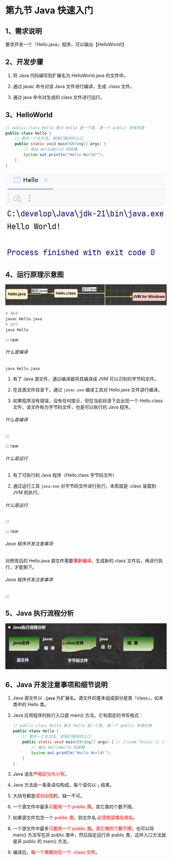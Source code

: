 # 第九节 Java 快速入门

## 1、需求说明

要求开发一个『Hello.java』程序，可以输出【HelloWorld!】

## 2、开发步骤

1.  将 Java 代码编写到扩展名为 HelloWorld.java 的文件中。

2.  通过 javac 命令对该 Java 文件进行编译，生成 .class 文件。

3.  通过 java 命令对生成的 class 文件进行运行。

## 3、HelloWorld

```java
// public class Hello 表示 Hello 是一个类, 是一个 public 共有的类
public class Hello {
    // 表示一个主方法, 即我们程序的入口
    public static void main(String[] args) {
        // 输出 HelloWorld 到屏幕
        System.out.println("Hello World!");
    }
}
```

![](https://raw.githubusercontent.com/wehome-h/typora-images-repository/main/images/20240413173219.png)

## 4、运行原理示意图

![](https://raw.githubusercontent.com/wehome-h/typora-images-repository/main/images/20240413171657.png)

```sh
# 编译
javac Hello.java
# 运行
java Hello
```

::: raw

<h6>
  <span class="title">什么是编译</span>
</h6>

`java Hello.java`

1.  有了 Java 源文件，通过编译器将其编译成 JVM 可以识别的字节码文件。

2.  在该源文件目录下，通过 `javac.exe` 编译工具对 Hello.java 文件进行编译。

3.  如果程序没有错误，没有任何提示，但在当前目录下会出现一个 Hello.class 文件，该文件称为字节码文件，也是可以执行的 Java 程序。

<h6>
  <span class="title">什么是编译</span>
</h6>

:::

::: raw

<h6>
  <span class="title">什么是运行</span>
</h6>

1.  有了可执行的 Java 程序（Hello.class 字节码文件）

2.  通过运行工具 `java.exe` 对字节码文件进行执行，本质就是 .class 装载到 JVM 机执行。

<h6>
  <span class="title">什么是运行</span>
</h6>

:::

::: raw

<h6>
  <span class="title">Java 程序开发注意事项</span>
</h6>

对修改后的 Hello.java 源文件需要<strong style="color: #f3514f;">重新编译</strong>，生成新的 class 文件后，再进行执行，才能剩下。

<h6>
  <span class="title">Java 程序开发注意事项</span>
</h6>

:::

## 5、Java 执行流程分析

![](https://raw.githubusercontent.com/wehome-h/typora-images-repository/main/images/20240413174442.png)

## 6、Java 开发注意事项和细节说明

1.  Java 源文件以 **`.java`** 为扩展名。源文件的基本组成部分是类『class』，如本类中的 Hello 类。

2.  Java 应用程序的执行入口是 main() 方法。它有固定的书写格式：

    ```java
    // public class Hello 表示 Hello 是一个类, 是一个 public 共有的类
    public class Hello {
        // 表示一个主方法, 即我们程序的入口
        public static void main(String[] args) { // [!code focus] // [!code highlight]
            // 输出 HelloWorld 到屏幕
            System.out.println("Hello World!");
        }
    }
    ```

3.  Java 语言<strong style="color: #f3514f;">严格区分大小写</strong>。

4.  Java 方法由一条条语句构成，每个语句以 **`;`** 结束。

5.  大括号都是<strong style="color: #f3514f;">成对出现</strong>的，缺一不可。

6.  一个源文件中最多<strong style="color: #f3514f;">只能有一个 public 类</strong>。其它类的个数不限。

7.  如果源文件包含一个 <strong style="color: #f3514f;">public 类</strong>，则文件名<strong style="color: #f3514f;">
    必须按该类名命名</strong>。

8.  一个源文件中最多<strong style="color: #f3514f">只能有一个 public 类</strong>。<strong style="color: #f3514f;">其它类的个数不限</strong>，也可以将 main() 方法写在非 public 类中，然后指定运行非 public 类，这样入口方法就是非 public 的 main() 方法。

9.  编译后，<strong style="color: #f3514f;">每一个类都对应一个 .class 文件</strong>。
